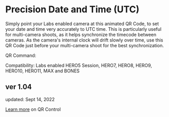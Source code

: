 # Precision Date and Time (UTC)

<script src="../../jquery.min.js"></script>
<script src="../../qrcodeborder.js"></script>
<style>
        #qrcode{
            width: 100%;
        }
        div{
            width: 100%;
            display: inline-block;
        }
</style>

Simply point your Labs enabled camera at this animated QR Code, to set your date and time very accurately to UTC time. This is particularly useful for multi-camera shoots, as it helps synchronize the timecode between cameras. As the camera's internal clock will drift slowly over time, use this QR Code just before your multi-camera shoot for the best synchronization. 

<center>
<div id="qrcode"></div>
<br>
</center>
QR Command: <b id="qrtext"></b>

Compatibility: Labs enabled HERO5 Session, HERO7, HERO8, HERO9, HERO10, HERO11, MAX and BONES 
        
## ver 1.04
updated: Sept 14, 2022

[Learn more](..) on QR Control

<script>
var once = true;
var qrcode;
var cmd = "";

function makeQR() {	
  if(once === true)
  {
    qrcode = new QRCode(document.getElementById("qrcode"), 
    {
      text : "oT0",
      width : 360,
      height : 360,
      correctLevel : QRCode.CorrectLevel.M
    });
    once = false;
  }
}
function padTime(i) {
  if (i < 10) {i = "0" + i;}  // add zero in front of numbers < 10
  return i;
}
function timeLoop()
{
  var today;
  var yy,mm,dd,h,m,s;
  var ms;
  
  today = new Date();
  yy = today.getUTCFullYear() - 2000;
  mm = today.getUTCMonth() + 1;
  dd = today.getUTCDate();
  h = today.getUTCHours();
  m = today.getUTCMinutes();
  s = today.getUTCSeconds();
  ms = today.getUTCMilliseconds();
  yy = padTime(yy);
  mm = padTime(mm);
  dd = padTime(dd);
  h = padTime(h);
  m = padTime(m);
  s = padTime(s);
  ms = Math.floor(ms / 10); // hundredths
  ms = padTime(ms);

  cmd = "oT" + yy + mm + dd + h + m + s + "." + ms;
  qrcode.clear(); 
  qrcode.makeCode(cmd);
  document.getElementById("qrtext").innerHTML = cmd;
 
  var t = setTimeout(timeLoop, 50);
}

function myReloadFunction() {
  location.reload();
}

makeQR();
timeLoop();

</script>
